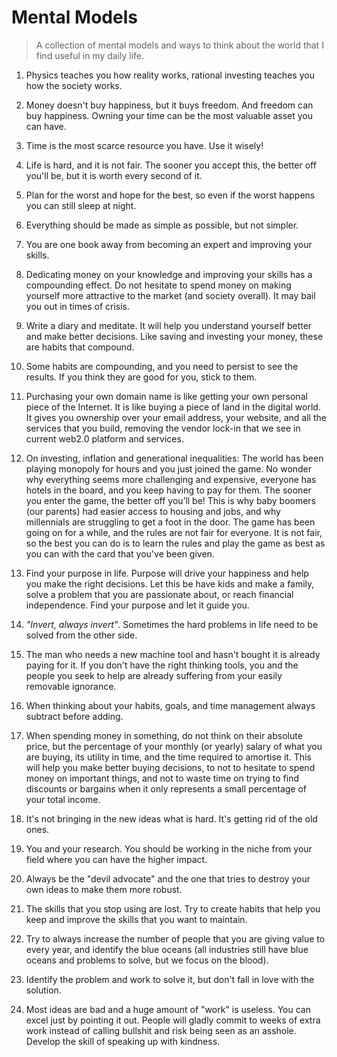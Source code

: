 # Mental Models
> A collection of mental models and ways to think about the world that I find useful in my daily life.

1. Physics teaches you how reality works, rational investing teaches you how the society works.

1. Money doesn't buy happiness, but it buys freedom. And freedom can buy happiness. Owning your time can be the most valuable asset you can have.

1. Time is the most scarce resource you have. Use it wisely!

1. Life is hard, and it is not fair. The sooner you accept this, the better off you'll be, but it is worth every second of it.

1. Plan for the worst and hope for the best, so even if the worst happens you can still sleep at night.

1. Everything should be made as simple as possible, but not simpler.

1. You are one book away from becoming an expert and improving your skills.

1. Dedicating money on your knowledge and improving your skills has a compounding effect. Do not hesitate to spend money on making yourself more attractive to the market (and society overall). It may bail you out in times of crisis.

1. Write a diary and meditate. It will help you understand yourself better and make better decisions. Like saving and investing your money, these are habits that compound.

1. Some habits are compounding, and you need to persist to see the results. If you think they are good for you, stick to them.

1. Purchasing your own domain name is like getting your own personal piece of the Internet. It is like buying a piece of land in the digital world. It gives you ownership over your email address, your website, and all the services that you build, removing the vendor lock-in that we see in current web2.0 platform and services.

1. On investing, inflation and generational inequalities: The world has been playing monopoly for hours and you just joined the game. No wonder why everything seems more challenging and expensive, everyone has hotels in the board, and you keep having to pay for them. The sooner you enter the game, the better off you’ll be! This is why baby boomers (our parents) had easier access to housing and jobs, and why millennials are struggling to get a foot in the door. The game has been going on for a while, and the rules are not fair for everyone. It is not fair, so the best you can do is to learn the rules and play the game as best as you can with the card that you've been given.
 
1. Find your purpose in life. Purpose will drive your happiness and help you make the right decisions. Let this be have kids and make a family, solve a problem that you are passionate about, or reach financial independence. Find your purpose and let it guide you.

1. _"Invert, always invert"_. Sometimes the hard problems in life need to be solved from the other side. 

1. The man who needs a new machine tool and hasn't bought it is already paying for it. If you don't have the right thinking tools, you and the people you seek to help are already suffering from your easily removable ignorance.

1. When thinking about your habits, goals, and time management always subtract before adding.

1. When spending money in something, do not think on their absolute price, but the percentage of your monthly (or yearly) salary of what you are buying, its utility in time, and the time required to amortise it. This will help you make better buying decisions, to not to hesitate to spend money on important things, and not to waste time on trying to find discounts or bargains when it only represents a small percentage of your total income.

1. It's not bringing in the new ideas what is hard. It's getting rid of the old ones.

1. You and your research. You should be working in the niche from your field where you can have the higher impact.

1. Always be the "devil advocate" and the one that tries to destroy your own ideas to make them more robust.

1. The skills that you stop using are lost. Try to create habits that help you keep and improve the skills that you want to maintain.

1. Try to always increase the number of people that you are giving value to every year, and identify the blue oceans (all industries still have blue oceans and problems to solve, but we focus on the blood).

1. Identify the problem and work to solve it, but don't fall in love with the solution.

1. Most ideas are bad and a huge amount of "work" is useless. You can excel just by pointing it out. People will gladly commit to weeks of extra work instead of calling bullshit and risk being seen as an asshole. Develop the skill of speaking up with kindness.
